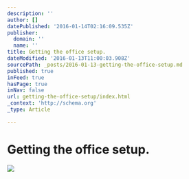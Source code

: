 ```yaml
---
description: ''
author: []
datePublished: '2016-01-14T02:16:09.535Z'
publisher:
  domain: ''
  name: ''
title: Getting the office setup.
dateModified: '2016-01-13T11:00:03.908Z'
sourcePath: _posts/2016-01-13-getting-the-office-setup.md
published: true
inFeed: true
hasPage: true
inNav: false
url: getting-the-office-setup/index.html
_context: 'http://schema.org'
_type: Article

---
```

# Getting the office setup.
![](https://the-grid-user-content.s3-us-west-2.amazonaws.com/2a6960c2-4a76-4033-9542-e622c4d1f05e.png)